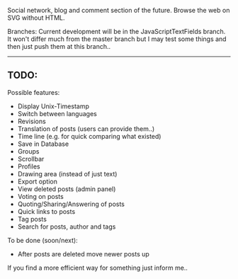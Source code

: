 Social network, blog and comment section of the future.
Browse the web on SVG without HTML.

Branches:
Current development will be in the JavaScriptTextFields branch.
It won't differ much from the master branch but I may test some things 
and then just push them at this branch..

-----
TODO:
-----

Possible features:
- Display Unix-Timestamp
- Switch between languages
- Revisions
- Translation of posts (users can provide them..)
- Time line (e.g. for quick comparing what existed)
- Save in Database
- Groups
- Scrollbar
- Profiles
- Drawing area (instead of just text)
- Export option
- View deleted posts (admin panel)
- Voting on posts
- Quoting/Sharing/Answering of posts
- Quick links to posts
- Tag posts
- Search for posts, author and tags

To be done (soon/next):
- After posts are deleted move newer posts up



If you find a more efficient way for something just inform me..
